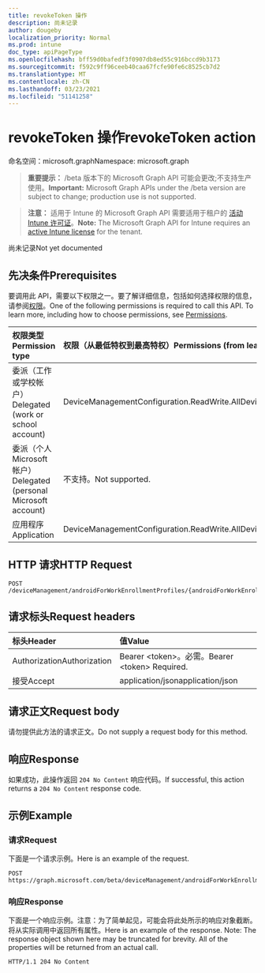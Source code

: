 ```yaml
---
title: revokeToken 操作
description: 尚未记录
author: dougeby
localization_priority: Normal
ms.prod: intune
doc_type: apiPageType
ms.openlocfilehash: bff59d0bafedf3f0907db8ed55c916bccd9b3173
ms.sourcegitcommit: f592c9ff96ceeb40caa67fcfe90fe6c8525cb7d2
ms.translationtype: MT
ms.contentlocale: zh-CN
ms.lasthandoff: 03/23/2021
ms.locfileid: "51141258"
---
```

# <a name="revoketoken-action"></a><span data-ttu-id="f9094-103">revokeToken 操作</span><span class="sxs-lookup"><span data-stu-id="f9094-103">revokeToken action</span></span>

<span data-ttu-id="f9094-104">命名空间：microsoft.graph</span><span class="sxs-lookup"><span data-stu-id="f9094-104">Namespace: microsoft.graph</span></span>

> <span data-ttu-id="f9094-105">**重要提示：** /beta 版本下的 Microsoft Graph API 可能会更改;不支持生产使用。</span><span class="sxs-lookup"><span data-stu-id="f9094-105">**Important:** Microsoft Graph APIs under the /beta version are subject to change; production use is not supported.</span></span>

> <span data-ttu-id="f9094-106">**注意：** 适用于 Intune 的 Microsoft Graph API 需要适用于租户的 [活动 Intune 许可证](https://go.microsoft.com/fwlink/?linkid=839381)。</span><span class="sxs-lookup"><span data-stu-id="f9094-106">**Note:** The Microsoft Graph API for Intune requires an [active Intune license](https://go.microsoft.com/fwlink/?linkid=839381) for the tenant.</span></span>

<span data-ttu-id="f9094-107">尚未记录</span><span class="sxs-lookup"><span data-stu-id="f9094-107">Not yet documented</span></span>

## <a name="prerequisites"></a><span data-ttu-id="f9094-108">先决条件</span><span class="sxs-lookup"><span data-stu-id="f9094-108">Prerequisites</span></span>
<span data-ttu-id="f9094-p101">要调用此 API，需要以下权限之一。要了解详细信息，包括如何选择权限的信息，请参阅[权限](/graph/permissions-reference)。</span><span class="sxs-lookup"><span data-stu-id="f9094-p101">One of the following permissions is required to call this API. To learn more, including how to choose permissions, see [Permissions](/graph/permissions-reference).</span></span>

|<span data-ttu-id="f9094-111">权限类型</span><span class="sxs-lookup"><span data-stu-id="f9094-111">Permission type</span></span>|<span data-ttu-id="f9094-112">权限（从最低特权到最高特权）</span><span class="sxs-lookup"><span data-stu-id="f9094-112">Permissions (from least to most privileged)</span></span>|
|:---|:---|
|<span data-ttu-id="f9094-113">委派（工作或学校帐户）</span><span class="sxs-lookup"><span data-stu-id="f9094-113">Delegated (work or school account)</span></span>|<span data-ttu-id="f9094-114">DeviceManagementConfiguration.ReadWrite.All</span><span class="sxs-lookup"><span data-stu-id="f9094-114">DeviceManagementConfiguration.ReadWrite.All</span></span>|
|<span data-ttu-id="f9094-115">委派（个人 Microsoft 帐户）</span><span class="sxs-lookup"><span data-stu-id="f9094-115">Delegated (personal Microsoft account)</span></span>|<span data-ttu-id="f9094-116">不支持。</span><span class="sxs-lookup"><span data-stu-id="f9094-116">Not supported.</span></span>|
|<span data-ttu-id="f9094-117">应用程序</span><span class="sxs-lookup"><span data-stu-id="f9094-117">Application</span></span>|<span data-ttu-id="f9094-118">DeviceManagementConfiguration.ReadWrite.All</span><span class="sxs-lookup"><span data-stu-id="f9094-118">DeviceManagementConfiguration.ReadWrite.All</span></span>|

## <a name="http-request"></a><span data-ttu-id="f9094-119">HTTP 请求</span><span class="sxs-lookup"><span data-stu-id="f9094-119">HTTP Request</span></span>
<!-- {
  "blockType": "ignored"
}
-->
``` http
POST /deviceManagement/androidForWorkEnrollmentProfiles/{androidForWorkEnrollmentProfileId}/revokeToken
```

## <a name="request-headers"></a><span data-ttu-id="f9094-120">请求标头</span><span class="sxs-lookup"><span data-stu-id="f9094-120">Request headers</span></span>
|<span data-ttu-id="f9094-121">标头</span><span class="sxs-lookup"><span data-stu-id="f9094-121">Header</span></span>|<span data-ttu-id="f9094-122">值</span><span class="sxs-lookup"><span data-stu-id="f9094-122">Value</span></span>|
|:---|:---|
|<span data-ttu-id="f9094-123">Authorization</span><span class="sxs-lookup"><span data-stu-id="f9094-123">Authorization</span></span>|<span data-ttu-id="f9094-124">Bearer &lt;token&gt;。必需。</span><span class="sxs-lookup"><span data-stu-id="f9094-124">Bearer &lt;token&gt; Required.</span></span>|
|<span data-ttu-id="f9094-125">接受</span><span class="sxs-lookup"><span data-stu-id="f9094-125">Accept</span></span>|<span data-ttu-id="f9094-126">application/json</span><span class="sxs-lookup"><span data-stu-id="f9094-126">application/json</span></span>|

## <a name="request-body"></a><span data-ttu-id="f9094-127">请求正文</span><span class="sxs-lookup"><span data-stu-id="f9094-127">Request body</span></span>
<span data-ttu-id="f9094-128">请勿提供此方法的请求正文。</span><span class="sxs-lookup"><span data-stu-id="f9094-128">Do not supply a request body for this method.</span></span>

## <a name="response"></a><span data-ttu-id="f9094-129">响应</span><span class="sxs-lookup"><span data-stu-id="f9094-129">Response</span></span>
<span data-ttu-id="f9094-130">如果成功，此操作返回 `204 No Content` 响应代码。</span><span class="sxs-lookup"><span data-stu-id="f9094-130">If successful, this action returns a `204 No Content` response code.</span></span>

## <a name="example"></a><span data-ttu-id="f9094-131">示例</span><span class="sxs-lookup"><span data-stu-id="f9094-131">Example</span></span>

### <a name="request"></a><span data-ttu-id="f9094-132">请求</span><span class="sxs-lookup"><span data-stu-id="f9094-132">Request</span></span>
<span data-ttu-id="f9094-133">下面是一个请求示例。</span><span class="sxs-lookup"><span data-stu-id="f9094-133">Here is an example of the request.</span></span>
``` http
POST https://graph.microsoft.com/beta/deviceManagement/androidForWorkEnrollmentProfiles/{androidForWorkEnrollmentProfileId}/revokeToken
```

### <a name="response"></a><span data-ttu-id="f9094-134">响应</span><span class="sxs-lookup"><span data-stu-id="f9094-134">Response</span></span>
<span data-ttu-id="f9094-p102">下面是一个响应示例。注意：为了简单起见，可能会将此处所示的响应对象截断。将从实际调用中返回所有属性。</span><span class="sxs-lookup"><span data-stu-id="f9094-p102">Here is an example of the response. Note: The response object shown here may be truncated for brevity. All of the properties will be returned from an actual call.</span></span>
``` http
HTTP/1.1 204 No Content
```




